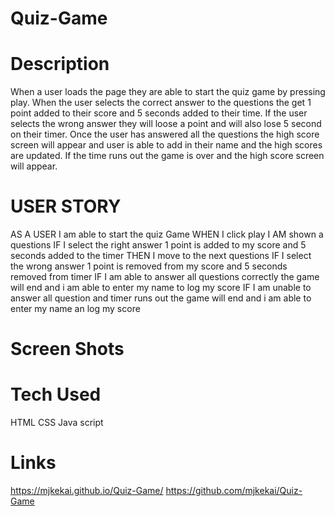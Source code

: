 # Quiz-Game

# Description

When a user loads the page they are able to start the quiz game by pressing play. When the user selects the correct answer to the questions the get 1 point added to their score and 5 seconds added to their time. If the user selects the wrong answer they will loose a point and will also lose 5 second on their timer. Once the user has answered all the questions the high score screen will appear and user is able to add in their name and the high scores are updated. If the time runs out the game is over and the high score screen will appear.

# USER STORY

AS A USER I am able to start the quiz Game
WHEN I click play
I AM shown a questions
IF I select the right answer 1 point is added to my score and 5 seconds added to the timer
THEN I move to the next questions
IF I select the wrong answer 1 point is removed from my score and 5 seconds removed from timer
IF I am able to answer all questions correctly the game will end and i am able to enter my name to log my score
IF I am unable to answer all question and timer runs out the game will end and i am able to enter my name an log my score

# Screen Shots

# Tech Used

HTML
CSS
Java script

# Links

https://mjkekai.github.io/Quiz-Game/
https://github.com/mjkekai/Quiz-Game
